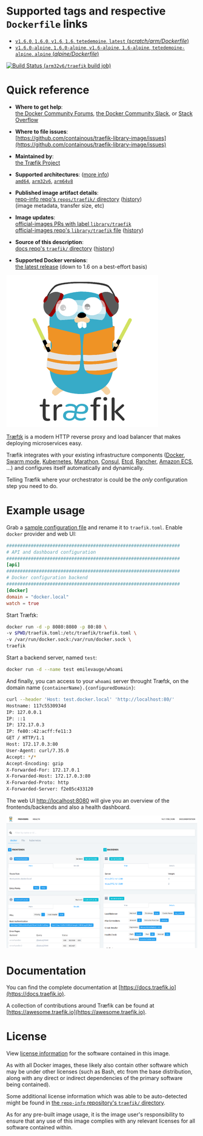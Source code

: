 <!--

********************************************************************************

WARNING:

    DO NOT EDIT "traefik/README.md"

    IT IS AUTO-GENERATED

    (from the other files in "traefik/" combined with a set of templates)

********************************************************************************

-->

# Supported tags and respective `Dockerfile` links

-	[`v1.6.0`, `1.6.0`, `v1.6`, `1.6`, `tetedemoine`, `latest` (*scratch/arm/Dockerfile*)](https://github.com/containous/traefik-library-image/blob/7ce854f4c0450f71cd913a1a498016d656f7dc5b/scratch/arm/Dockerfile)
-	[`v1.6.0-alpine`, `1.6.0-alpine`, `v1.6-alpine`, `1.6-alpine`, `tetedemoine-alpine`, `alpine` (*alpine/Dockerfile*)](https://github.com/containous/traefik-library-image/blob/7ce854f4c0450f71cd913a1a498016d656f7dc5b/alpine/Dockerfile)

[![Build Status](https://doi-janky.infosiftr.net/job/multiarch/job/arm32v6/job/traefik/badge/icon) (`arm32v6/traefik` build job)](https://doi-janky.infosiftr.net/job/multiarch/job/arm32v6/job/traefik/)

# Quick reference

-	**Where to get help**:  
	[the Docker Community Forums](https://forums.docker.com/), [the Docker Community Slack](https://blog.docker.com/2016/11/introducing-docker-community-directory-docker-community-slack/), or [Stack Overflow](https://stackoverflow.com/search?tab=newest&q=docker)

-	**Where to file issues**:  
	[https://github.com/containous/traefik-library-image/issues](https://github.com/containous/traefik-library-image/issues)

-	**Maintained by**:  
	[the Træfik Project](https://github.com/containous/traefik-library-image)

-	**Supported architectures**: ([more info](https://github.com/docker-library/official-images#architectures-other-than-amd64))  
	[`amd64`](https://hub.docker.com/r/amd64/traefik/), [`arm32v6`](https://hub.docker.com/r/arm32v6/traefik/), [`arm64v8`](https://hub.docker.com/r/arm64v8/traefik/)

-	**Published image artifact details**:  
	[repo-info repo's `repos/traefik/` directory](https://github.com/docker-library/repo-info/blob/master/repos/traefik) ([history](https://github.com/docker-library/repo-info/commits/master/repos/traefik))  
	(image metadata, transfer size, etc)

-	**Image updates**:  
	[official-images PRs with label `library/traefik`](https://github.com/docker-library/official-images/pulls?q=label%3Alibrary%2Ftraefik)  
	[official-images repo's `library/traefik` file](https://github.com/docker-library/official-images/blob/master/library/traefik) ([history](https://github.com/docker-library/official-images/commits/master/library/traefik))

-	**Source of this description**:  
	[docs repo's `traefik/` directory](https://github.com/docker-library/docs/tree/master/traefik) ([history](https://github.com/docker-library/docs/commits/master/traefik))

-	**Supported Docker versions**:  
	[the latest release](https://github.com/docker/docker-ce/releases/latest) (down to 1.6 on a best-effort basis)

![logo](https://raw.githubusercontent.com/docker-library/docs/a6cc2c5f4bc6658168f2a0abbb0307acaefff80e/traefik/logo.png)

[Træfɪk](https://github.com/containous/traefik) is a modern HTTP reverse proxy and load balancer that makes deploying microservices easy.

Træfik integrates with your existing infrastructure components ([Docker](https://www.docker.com/), [Swarm mode](https://docs.docker.com/engine/swarm/), [Kubernetes](https://kubernetes.io), [Marathon](https://mesosphere.github.io/marathon/), [Consul](https://www.consul.io/), [Etcd](https://coreos.com/etcd/), [Rancher](https://rancher.com), [Amazon ECS](https://aws.amazon.com/ecs), ...) and configures itself automatically and dynamically.

Telling Træfik where your orchestrator is could be the *only* configuration step you need to do.

# Example usage

Grab a [sample configuration file](https://raw.githubusercontent.com/containous/traefik/master/traefik.sample.toml) and rename it to `traefik.toml`. Enable `docker` provider and web UI:

```toml
################################################################
# API and dashboard configuration
################################################################
[api]
################################################################
# Docker configuration backend
################################################################
[docker]
domain = "docker.local"
watch = true
```

Start Træfɪk:

```bash
docker run -d -p 8080:8080 -p 80:80 \
-v $PWD/traefik.toml:/etc/traefik/traefik.toml \
-v /var/run/docker.sock:/var/run/docker.sock \
traefik
```

Start a backend server, named `test`:

```bash
docker run -d --name test emilevauge/whoami
```

And finally, you can access to your `whoami` server throught Træfɪk, on the domain name `{containerName}.{configuredDomain}`:

```bash
curl --header 'Host: test.docker.local' 'http://localhost:80/'
Hostname: 117c5530934d
IP: 127.0.0.1
IP: ::1
IP: 172.17.0.3
IP: fe80::42:acff:fe11:3
GET / HTTP/1.1
Host: 172.17.0.3:80
User-Agent: curl/7.35.0
Accept: */*
Accept-Encoding: gzip
X-Forwarded-For: 172.17.0.1
X-Forwarded-Host: 172.17.0.3:80
X-Forwarded-Proto: http
X-Forwarded-Server: f2e05c433120

```

The web UI [http://localhost:8080](http://localhost:8080) will give you an overview of the frontends/backends and also a health dashboard.

![Web UI Providers](https://github.com/containous/traefik/blob/master/docs/img/web.frontend.png)

# Documentation

You can find the complete documentation at [https://docs.traefik.io](https://docs.traefik.io).

A collection of contributions around Træfik can be found at [https://awesome.traefik.io](https://awesome.traefik.io).

# License

View [license information](https://github.com/containous/traefik/blob/master/LICENSE.md) for the software contained in this image.

As with all Docker images, these likely also contain other software which may be under other licenses (such as Bash, etc from the base distribution, along with any direct or indirect dependencies of the primary software being contained).

Some additional license information which was able to be auto-detected might be found in [the `repo-info` repository's `traefik/` directory](https://github.com/docker-library/repo-info/tree/master/repos/traefik).

As for any pre-built image usage, it is the image user's responsibility to ensure that any use of this image complies with any relevant licenses for all software contained within.
